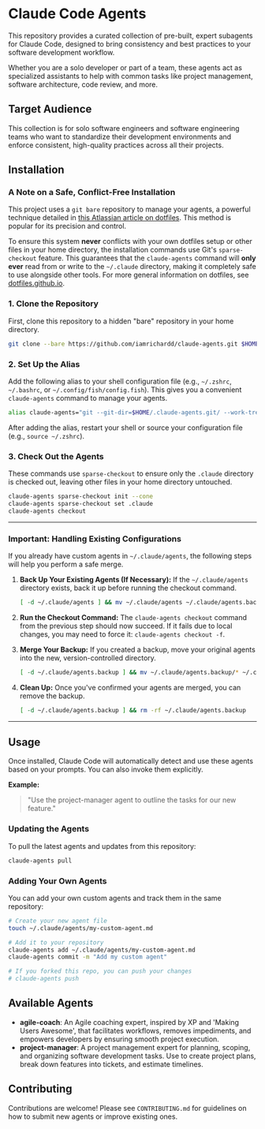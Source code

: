 # Claude Code Agents

This repository provides a curated collection of pre-built, expert subagents for Claude Code, designed to bring consistency and best practices to your software development workflow.

Whether you are a solo developer or part of a team, these agents act as specialized assistants to help with common tasks like project management, software architecture, code review, and more.

## Target Audience

This collection is for solo software engineers and software engineering teams who want to standardize their development environments and enforce consistent, high-quality practices across all their projects.

## Installation

### A Note on a Safe, Conflict-Free Installation

This project uses a `git bare` repository to manage your agents, a powerful technique detailed in [this Atlassian article on dotfiles](https://www.atlassian.com/git/tutorials/dotfiles). This method is popular for its precision and control.

To ensure this system **never** conflicts with your own dotfiles setup or other files in your home directory, the installation commands use Git's `sparse-checkout` feature. This guarantees that the `claude-agents` command will **only ever** read from or write to the `~/.claude` directory, making it completely safe to use alongside other tools. For more general information on dotfiles, see [dotfiles.github.io](https://dotfiles.github.io/).

### 1. Clone the Repository

First, clone this repository to a hidden "bare" repository in your home directory.

```bash
git clone --bare https://github.com/iamrichardd/claude-agents.git $HOME/.claude-agents.git
```

### 2. Set Up the Alias

Add the following alias to your shell configuration file (e.g., `~/.zshrc`, `~/.bashrc`, or `~/.config/fish/config.fish`). This gives you a convenient `claude-agents` command to manage your agents.

```bash
alias claude-agents="git --git-dir=$HOME/.claude-agents.git/ --work-tree=$HOME"
```

After adding the alias, restart your shell or source your configuration file (e.g., `source ~/.zshrc`).

### 3. Check Out the Agents

These commands use `sparse-checkout` to ensure only the `.claude` directory is checked out, leaving other files in your home directory untouched.

```bash
claude-agents sparse-checkout init --cone
claude-agents sparse-checkout set .claude
claude-agents checkout
```

---

### **Important: Handling Existing Configurations**

If you already have custom agents in `~/.claude/agents`, the following steps will help you perform a safe merge.

1.  **Back Up Your Existing Agents (If Necessary):**
    If the `~/.claude/agents` directory exists, back it up before running the checkout command.
    ```bash
    [ -d ~/.claude/agents ] && mv ~/.claude/agents ~/.claude/agents.backup
    ```

2.  **Run the Checkout Command:**
    The `claude-agents checkout` command from the previous step should now succeed. If it fails due to local changes, you may need to force it: `claude-agents checkout -f`.

3.  **Merge Your Backup:**
    If you created a backup, move your original agents into the new, version-controlled directory.
    ```bash
    [ -d ~/.claude/agents.backup ] && mv ~/.claude/agents.backup/* ~/.claude/agents/
    ```

4.  **Clean Up:**
    Once you've confirmed your agents are merged, you can remove the backup.
    ```bash
    [ -d ~/.claude/agents.backup ] && rm -rf ~/.claude/agents.backup
    ```
---

## Usage

Once installed, Claude Code will automatically detect and use these agents based on your prompts. You can also invoke them explicitly.

**Example:**
> "Use the project-manager agent to outline the tasks for our new feature."

### Updating the Agents

To pull the latest agents and updates from this repository:

```bash
claude-agents pull
```

### Adding Your Own Agents

You can add your own custom agents and track them in the same repository:

```bash
# Create your new agent file
touch ~/.claude/agents/my-custom-agent.md

# Add it to your repository
claude-agents add ~/.claude/agents/my-custom-agent.md
claude-agents commit -m "Add my custom agent"

# If you forked this repo, you can push your changes
# claude-agents push
```

## Available Agents

- **agile-coach**: An Agile coaching expert, inspired by XP and 'Making Users Awesome', that facilitates workflows, removes impediments, and empowers developers by ensuring smooth project execution.
- **project-manager**: A project management expert for planning, scoping, and organizing software development tasks. Use to create project plans, break down features into tickets, and estimate timelines.

## Contributing

Contributions are welcome! Please see `CONTRIBUTING.md` for guidelines on how to submit new agents or improve existing ones.
